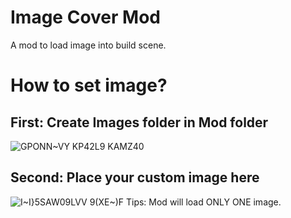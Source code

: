 # Image Cover Mod
A mod to load image into build scene.

# How to set image?
## First: Create Images folder in Mod folder
![GPONN~VY KP42L9 KAMZ40](https://github.com/AstarLC4036/ImageCoverMod/assets/126248249/d9361cbb-bbd7-44c5-a29d-8a819fbc9102)

## Second: Place your custom image here
![I~I}$5SAW09LVV 9$(XE~)F](https://github.com/AstarLC4036/ImageCoverMod/assets/126248249/a43ac435-8c60-4055-a0c1-7c4326c11697)
Tips: Mod will load ONLY ONE image.
